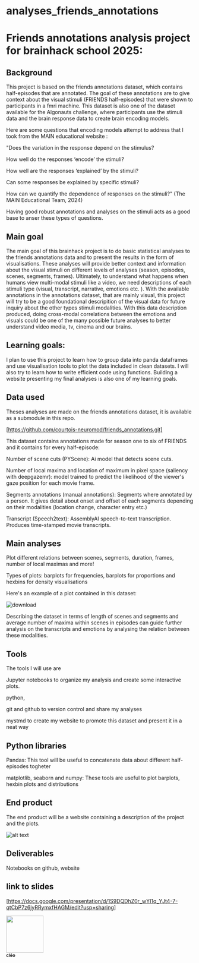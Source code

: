 # analyses_friends_annotations
# Friends annotations analysis project for brainhack school 2025:

## Background
This project is based on the friends annotations dataset, which contains half-episodes that are annotated.
The goal of these annotations are to give context about the visual stimuli (FRIENDS half-episodes) that were shown
to participants in a fmri machine. This dataset is also one of the dataset available for the Algonauts challenge, where participants use the stimuli data and the brain response data to create brain encoding models.

Here are some questions that encoding models attempt to address that I took from the MAIN educational website :

"Does the variation in the response depend on the stimulus?

How well do the responses ‘encode’ the stimuli?

How well are the responses ‘explained’ by the stimuli?

Can some responses be explained by specific stimuli?

How can we quantify the dependence of responses on the stimuli?" (The MAIN Educational Team, 2024)

Having good robust annotations and analyses on the stimuli acts as a good base to anser these types of questions.   

## Main goal
The main goal of this brainhack project is to do basic statistical analyses to the friends annotations data and to present
the results in the form of visualisations. These analyses will provide better context and information about the visual stimuli on different levels of analyses (season, episodes, scenes, segments, frames). Ultimately, to understand what happens when humans view multi-modal stimuli like a video, we need 
descriptions of each stimuli type (visual, transcript, narrative, emotions etc. ). With the available annotations in the annotations dataset, that are mainly visual, this project will try to be a good foundational descripition of the visual data for future inquiry about the other types stimuli modalities. With this data description produced, doing cross-modal correlations between the emotions and visuals could be one of the many possible future analyses to better understand video media, tv, cinema and our brains.

## Learning goals:
I plan to use this project to learn how to group data into panda dataframes and use visualisation tools to plot the data included in clean datasets. I will also try to learn how to write efficient code using functions. Building a website presenting my final analyses is also one of my learning goals.

## Data used
Theses analyses are made on the friends annotations dataset, it is available as a submodule in this repo.

[https://github.com/courtois-neuromod/friends_annotations.git]

This dataset contains annotations made for season one to six of FRIENDS and it contains for every half-episode:

Number of scene cuts (PYScene): Ai model that detects scene cuts.

Number of local maxima and location of maximum in pixel space (saliency with deepgazemr):  model trained to predict the likelihood of the viewer's gaze position for each movie frame.

Segments annotations (manual annotations): Segments where annotated by a person. It gives detail about onset and offset of each segments depending on their 
modalities (location change, character entry etc.)

Transcript (Speech2text): AssemblyAI speech-to-text transcription. Produces time-stamped movie transcripts.

## Main analyses 
Plot different relations between scenes, segments, duration, frames, number of local maximas and more!

Types of plots: barplots for frequencies, barplots for proportions and hexbins for density visualisations

Here's an example of a plot contained in this dataset: 

![download](https://github.com/user-attachments/assets/d19ff0c2-9cc2-42e7-82ae-ff1a9a57dd6d)

Describing the dataset in terms of length of scenes and segments and average number of maxima within scenes in episodes can guide further analysis on the transcripts and emotions by analysing the relation between these modalities. 

## Tools
The tools I will use are 

   Jupyter notebooks to organize my analysis and create some interactive plots.
   
   python,

   git and github to version control and share my analyses
   
   mystmd to create my website to promote this dataset and present it in a neat way

## Python libraries
Pandas: This tool will be useful to concatenate data about different half-episodes togheter

matplotlib, seaborn and numpy: These tools are useful to plot barplots, hexbin plots and distributions

## End product
The end product will be a website containing a description of the project and the plots.

![alt text](https://i.pinimg.com/736x/fb/d5/3a/fbd53a0dc2a88bcad9d25986cb42964c.jpg)

## Deliverables
Notebooks on github, website

## link to slides

[https://docs.google.com/presentation/d/1S9DQDhZ0r_wYI1q_YJt4-7-qtCbP7z6jyRRymxfHAGM/edit?usp=sharing]


<a href="https://github.com/cleode5a7">
   <img src="https://avatars.githubusercontent.com/u/210581839?v=4?s=100" width="100px;" alt=""/>
   <br /><sub><b>cléo</b></sub>
</a>
